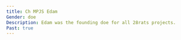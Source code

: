 ```yaml
---
title: Ch MPJS Edam
Gender: doe
Description: Edam was the founding doe for all 28rats projects.
Past: true
---
```


